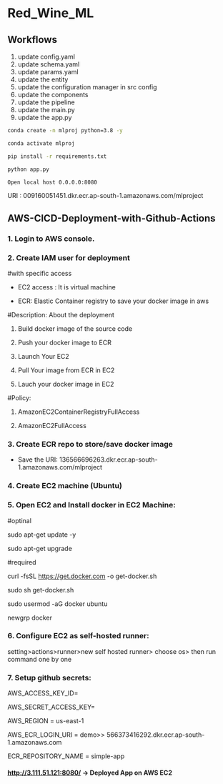 # Red_Wine_ML

## Workflows

1. update config.yaml
2. update schema.yaml
3. update params.yaml
4. update the entity
5. update the configuration manager in src config
6. update the components
7. update the pipeline
8. update the main.py
9. update the app.py



```bash
conda create -n mlproj python=3.8 -y
```

```bash
conda activate mlproj
```

```bash
pip install -r requirements.txt
```

```bash
python app.py
```

```bash
Open local host 0.0.0.0:8080
```


URI : 009160051451.dkr.ecr.ap-south-1.amazonaws.com/mlproject




## AWS-CICD-Deployment-with-Github-Actions
### 1. Login to AWS console.
### 2. Create IAM user for deployment
#with specific access

* EC2 access : It is virtual machine

* ECR: Elastic Container registry to save your docker image in aws


#Description: About the deployment

1. Build docker image of the source code

2. Push your docker image to ECR

3. Launch Your EC2 

4. Pull Your image from ECR in EC2

5. Lauch your docker image in EC2

#Policy:

1. AmazonEC2ContainerRegistryFullAccess

2. AmazonEC2FullAccess
### 3. Create ECR repo to store/save docker image
- Save the URI: 136566696263.dkr.ecr.ap-south-1.amazonaws.com/mlproject
### 4. Create EC2 machine (Ubuntu)
### 5. Open EC2 and Install docker in EC2 Machine:
#optinal

sudo apt-get update -y

sudo apt-get upgrade

#required

curl -fsSL https://get.docker.com -o get-docker.sh

sudo sh get-docker.sh

sudo usermod -aG docker ubuntu

newgrp docker
### 6. Configure EC2 as self-hosted runner:
setting>actions>runner>new self hosted runner> choose os> then run command one by one
### 7. Setup github secrets:
AWS_ACCESS_KEY_ID=

AWS_SECRET_ACCESS_KEY=

AWS_REGION = us-east-1

AWS_ECR_LOGIN_URI = demo>>  566373416292.dkr.ecr.ap-south-1.amazonaws.com

ECR_REPOSITORY_NAME = simple-app





#### http://3.111.51.121:8080/ -> Deployed App on AWS EC2
